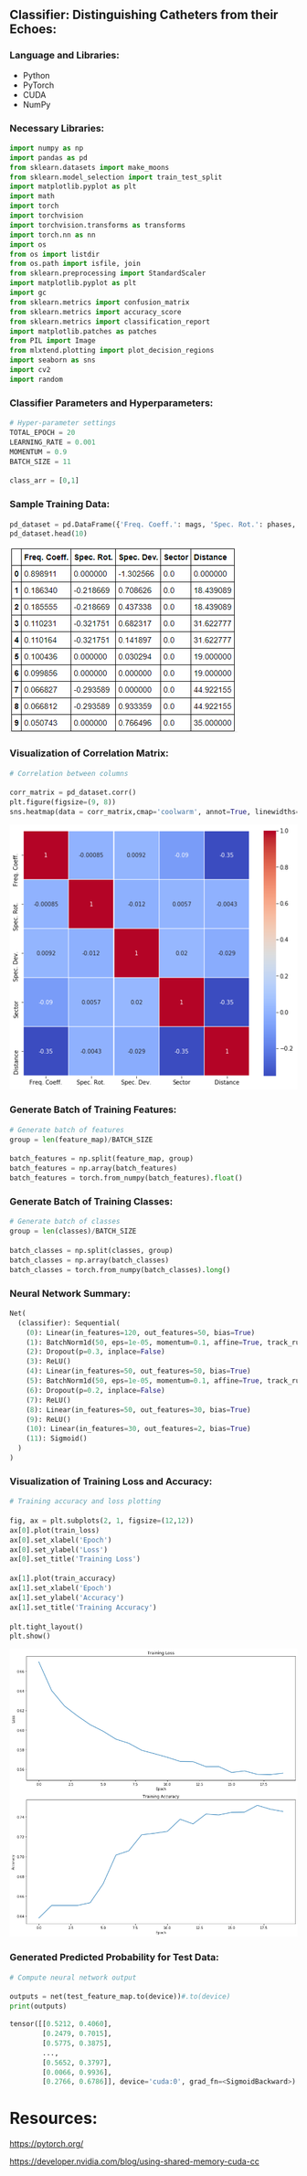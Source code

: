 ## Classifier: Distinguishing Catheters from their Echoes:

### Language and Libraries:

* Python
* PyTorch
* CUDA
* NumPy

### Necessary Libraries:

```Python
import numpy as np
import pandas as pd
from sklearn.datasets import make_moons
from sklearn.model_selection import train_test_split
import matplotlib.pyplot as plt
import math
import torch
import torchvision
import torchvision.transforms as transforms
import torch.nn as nn
import os
from os import listdir
from os.path import isfile, join
from sklearn.preprocessing import StandardScaler
import matplotlib.pyplot as plt
import gc
from sklearn.metrics import confusion_matrix 
from sklearn.metrics import accuracy_score 
from sklearn.metrics import classification_report 
import matplotlib.patches as patches
from PIL import Image
from mlxtend.plotting import plot_decision_regions
import seaborn as sns
import cv2
import random
```

### Classifier Parameters and Hyperparameters:

```Python
# Hyper-parameter settings
TOTAL_EPOCH = 20
LEARNING_RATE = 0.001
MOMENTUM = 0.9
BATCH_SIZE = 11

class_arr = [0,1]
```

### Sample Training Data:

```Python
pd_dataset = pd.DataFrame({'Freq. Coeff.': mags, 'Spec. Rot.': phases, 'Spec. Dev.': sigs, 'Sector': sectors, 'Distance': distances})
pd_dataset.head(10)
```

![](images/cd1.png)

### Visualization of Correlation Matrix:

```Python
# Correlation between columns

corr_matrix = pd_dataset.corr()
plt.figure(figsize=(9, 8))
sns.heatmap(data = corr_matrix,cmap='coolwarm', annot=True, linewidths=0.2)
``` 

![](images/cd2.png)

### Generate Batch of Training Features:

```Python
# Generate batch of features
group = len(feature_map)/BATCH_SIZE

batch_features = np.split(feature_map, group)
batch_features = np.array(batch_features)
batch_features = torch.from_numpy(batch_features).float()
```

### Generate Batch of Training Classes:

```Python
# Generate batch of classes
group = len(classes)/BATCH_SIZE

batch_classes = np.split(classes, group)
batch_classes = np.array(batch_classes)
batch_classes = torch.from_numpy(batch_classes).long()
```

### Neural Network Summary:

```Python
Net(
  (classifier): Sequential(
    (0): Linear(in_features=120, out_features=50, bias=True)
    (1): BatchNorm1d(50, eps=1e-05, momentum=0.1, affine=True, track_running_stats=True)
    (2): Dropout(p=0.3, inplace=False)
    (3): ReLU()
    (4): Linear(in_features=50, out_features=50, bias=True)
    (5): BatchNorm1d(50, eps=1e-05, momentum=0.1, affine=True, track_running_stats=True)
    (6): Dropout(p=0.2, inplace=False)
    (7): ReLU()
    (8): Linear(in_features=50, out_features=30, bias=True)
    (9): ReLU()
    (10): Linear(in_features=30, out_features=2, bias=True)
    (11): Sigmoid()
  )
)
```

### Visualization of Training Loss and Accuracy:

```Python
# Training accuracy and loss plotting

fig, ax = plt.subplots(2, 1, figsize=(12,12))
ax[0].plot(train_loss)
ax[0].set_xlabel('Epoch')
ax[0].set_ylabel('Loss')
ax[0].set_title('Training Loss')

ax[1].plot(train_accuracy)
ax[1].set_xlabel('Epoch')
ax[1].set_ylabel('Accuracy')
ax[1].set_title('Training Accuracy')

plt.tight_layout()
plt.show()
```

![](images/cd3.png)

### Generated Predicted Probability for Test Data:

```Python
# Compute neural network output

outputs = net(test_feature_map.to(device))#.to(device)
print(outputs)
```

```Python
tensor([[0.5212, 0.4060],
        [0.2479, 0.7015],
        [0.5775, 0.3875],
        ...,
        [0.5652, 0.3797],
        [0.0066, 0.9936],
        [0.2766, 0.6786]], device='cuda:0', grad_fn=<SigmoidBackward>)
```

# Resources:

https://pytorch.org/

https://developer.nvidia.com/blog/using-shared-memory-cuda-cc
